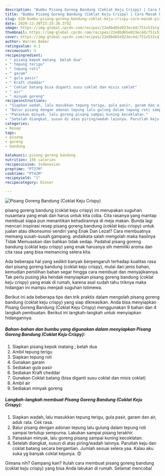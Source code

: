 ```yaml
---
description: "Bumbu Pisang Goreng Bandung (Coklat Keju Crispy) | Cara Masak Pisang Goreng Bandung (Coklat Keju Crispy) Yang Sedap"
title: "Bumbu Pisang Goreng Bandung (Coklat Keju Crispy) | Cara Masak Pisang Goreng Bandung (Coklat Keju Crispy) Yang Sedap"
slug: 628-bumbu-pisang-goreng-bandung-coklat-keju-crispy-cara-masak-pisang-goreng-bandung-coklat-keju-crispy-yang-sedap
date: 2020-12-30T23:33:36.375Z
image: https://img-global.cpcdn.com/recipes/22e8bd65e023ec4d/751x532cq70/pisang-goreng-bandung-coklat-keju-crispy-foto-resep-utama.jpg
thumbnail: https://img-global.cpcdn.com/recipes/22e8bd65e023ec4d/751x532cq70/pisang-goreng-bandung-coklat-keju-crispy-foto-resep-utama.jpg
cover: https://img-global.cpcdn.com/recipes/22e8bd65e023ec4d/751x532cq70/pisang-goreng-bandung-coklat-keju-crispy-foto-resep-utama.jpg
author: Warren Baker
ratingvalue: 4.1
reviewcount: 3
recipeingredient:
- " pisang kepok matang  belah dua"
- " tepung terigu"
- " tepung roti"
- " garam"
- " gula pasir"
- " Kraft cheddar"
- " Coklat batang bisa diganti susu coklat dan misis coklat"
- " air"
- " minyak goreng"
recipeinstructions:
- "Siapkan wadah, lalu masukkan tepung terigu, gula pasir, garam dan air, aduk rata. Cek rasa."
- "Balur pisang dengan adonan tepung lalu gulung dalam tepung roti sampai tertutup sempurna. Lakukan sampai pisang terakhir."
- "Panaskan minyak, lalu goreng pisang sampai kuning kecoklatan."
- "Setelah diangkat, susun di atas piring/wadah lainnya. Parutlah keju dan coklat batang secara bergantian. Jumlah sesuai selera yaa. Kalau aku suka yg banyak coklat kejunya. 😍"
categories:
- Resep
tags:
- pisang
- goreng
- bandung

katakunci: pisang goreng bandung 
nutrition: 156 calories
recipecuisine: Indonesian
preptime: "PT27M"
cooktime: "PT42M"
recipeyield: "1"
recipecategory: Dinner

---
```



![Pisang Goreng Bandung (Coklat Keju Crispy)](https://img-global.cpcdn.com/recipes/22e8bd65e023ec4d/751x532cq70/pisang-goreng-bandung-coklat-keju-crispy-foto-resep-utama.jpg)


pisang goreng bandung (coklat keju crispy) ini merupakan suguhan nusantara yang enak dan harus untuk kita coba. Cita rasanya yang mantap membuat siapa pun menantikan kehadirannya di meja makan.
Bunda lagi mencari inspirasi resep pisang goreng bandung (coklat keju crispy) untuk jualan atau dikonsumsi sendiri yang Enak Dan Lezat? Cara membuatnya memang susah-susah gampang. andaikata salah mengolah maka hasilnya Tidak Memuaskan dan bahkan tidak sedap. Padahal pisang goreng bandung (coklat keju crispy) yang enak harusnya sih memiliki aroma dan cita rasa yang bisa memancing selera kita.



Ada beberapa hal yang sedikit banyak berpengaruh terhadap kualitas rasa dari pisang goreng bandung (coklat keju crispy), mulai dari jenis bahan, kemudian pemilihan bahan segar hingga cara membuat dan menyajikannya. Tak perlu pusing jika hendak menyiapkan pisang goreng bandung (coklat keju crispy) yang enak di rumah, karena asal sudah tahu triknya maka hidangan ini mampu menjadi suguhan istimewa.


Berikut ini ada beberapa tips dan trik praktis dalam mengolah pisang goreng bandung (coklat keju crispy) yang siap dikreasikan. Anda bisa menyiapkan Pisang Goreng Bandung (Coklat Keju Crispy) menggunakan 9 bahan dan 4 langkah pembuatan. Berikut ini langkah-langkah untuk menyiapkan hidangannya.

<!--inarticleads1-->

##### Bahan-bahan dan bumbu yang digunakan dalam menyiapkan Pisang Goreng Bandung (Coklat Keju Crispy):

1. Siapkan  pisang kepok matang ; belah dua
1. Ambil  tepung terigu
1. Siapkan  tepung roti
1. Gunakan  garam
1. Sediakan  gula pasir
1. Sediakan  Kraft cheddar
1. Gunakan  Coklat batang (bisa diganti susu coklat dan misis coklat)
1. Ambil  air
1. Sediakan  minyak goreng




<!--inarticleads2-->

##### Langkah-langkah membuat Pisang Goreng Bandung (Coklat Keju Crispy):

1. Siapkan wadah, lalu masukkan tepung terigu, gula pasir, garam dan air, aduk rata. Cek rasa.
1. Balur pisang dengan adonan tepung lalu gulung dalam tepung roti sampai tertutup sempurna. Lakukan sampai pisang terakhir.
1. Panaskan minyak, lalu goreng pisang sampai kuning kecoklatan.
1. Setelah diangkat, susun di atas piring/wadah lainnya. Parutlah keju dan coklat batang secara bergantian. Jumlah sesuai selera yaa. Kalau aku suka yg banyak coklat kejunya. 😍




Gimana nih? Gampang kan? Itulah cara membuat pisang goreng bandung (coklat keju crispy) yang bisa Anda lakukan di rumah. Selamat mencoba!
